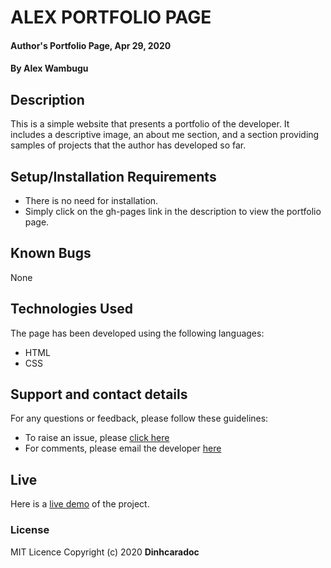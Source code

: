 # ALEX PORTFOLIO PAGE

#### Author's Portfolio Page, Apr 29, 2020

#### By **Alex Wambugu**

## Description
This is a simple website that presents a portfolio of the developer. It includes a descriptive image, an about me section, and a section providing samples of projects that the author has developed so far.

## Setup/Installation Requirements
* There is no need for installation.
* Simply click on the gh-pages link in the description to view the portfolio page.

## Known Bugs
None

## Technologies Used
The page has been developed using the following languages:
* HTML
* CSS

## Support and contact details
For any questions or feedback, please follow these guidelines:
* To raise an issue, please <a href="https://github.com/dinhcaradoc/Portfolio-IP/issues/new/choose">click here</a>
* For comments, please email the developer <a href="mailto:kwambugualex@gmail.com">here</a>

## Live
Here is a <a href="https://dinhcaradoc.github.io/Portfolio-IP/">live demo</a> of the project.

### License
MIT Licence Copyright (c) 2020 **Dinhcaradoc**